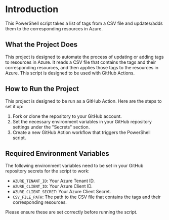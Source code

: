# Introduction

This PowerShell script takes a list of tags from a CSV file and updates/adds them to the corresponding resources in Azure.

## What the Project Does

This project is designed to automate the process of updating or adding tags to resources in Azure. It reads a CSV file that contains the tags and their corresponding resources, and then applies those tags to the resources in Azure. This script is designed to be used with GitHub Actions.

## How to Run the Project

This project is designed to be run as a GitHub Action. Here are the steps to set it up:

1. Fork or clone the repository to your GitHub account.
2. Set the necessary environment variables in your GitHub repository settings under the "Secrets" section.
3. Create a new GitHub Action workflow that triggers the PowerShell script.

## Required Environment Variables

The following environment variables need to be set in your GitHub repository secrets for the script to work:

- `AZURE_TENANT_ID`: Your Azure Tenant ID.
- `AZURE_CLIENT_ID`: Your Azure Client ID.
- `AZURE_CLIENT_SECRET`: Your Azure Client Secret.
- `CSV_FILE_PATH`: The path to the CSV file that contains the tags and their corresponding resources.

Please ensure these are set correctly before running the script.